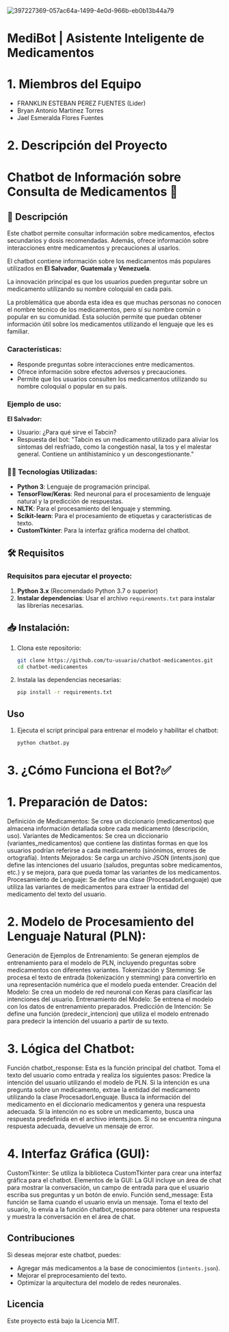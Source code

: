 ![397227369-057ac64a-1499-4e0d-966b-eb0b13b44a79](https://github.com/user-attachments/assets/6ac9b822-9183-4980-b021-80cd7c39b429)

# MediBot | Asistente Inteligente de Medicamentos

# 1. Miembros del Equipo
- FRANKLIN ESTEBAN PEREZ FUENTES (Lider)
- Bryan Antonio Martinez Torres
- Jael Esmeralda Flores Fuentes

# 2. Descripción del Proyecto


# Chatbot de Información sobre Consulta de Medicamentos 💊

## 📌 Descripción
Este chatbot permite consultar información sobre medicamentos, efectos secundarios y dosis recomendadas. Además, ofrece información sobre interacciones entre medicamentos y precauciones al usarlos.

El chatbot contiene información sobre los medicamentos más populares utilizados en **El Salvador**, **Guatemala** y **Venezuela**.

La innovación principal es que los usuarios pueden preguntar sobre un medicamento utilizando su nombre coloquial en cada país.

La problemática que aborda esta idea es que muchas personas no conocen el nombre técnico de los medicamentos, pero sí su nombre común o popular en su comunidad. Esta solución permite que puedan obtener información útil sobre los medicamentos utilizando el lenguaje que les es familiar.

### Características:
- Responde preguntas sobre interacciones entre medicamentos.
- Ofrece información sobre efectos adversos y precauciones.
- Permite que los usuarios consulten los medicamentos utilizando su nombre coloquial o popular en su país.

### Ejemplo de uso:
**El Salvador:**
- Usuario: ¿Para qué sirve el Tabcin?
- Respuesta del bot: "Tabcin es un medicamento utilizado para aliviar los síntomas del resfriado, como la congestión nasal, la tos y el malestar general. Contiene un antihistamínico y un descongestionante."

### 🧑‍💻 Tecnologías Utilizadas:
- **Python 3**: Lenguaje de programación principal.
- **TensorFlow/Keras**: Red neuronal para el procesamiento de lenguaje natural y la predicción de respuestas.
- **NLTK**: Para el procesamiento del lenguaje y stemming.
- **Scikit-learn**: Para el procesamiento de etiquetas y características de texto.
- **CustomTkinter**: Para la interfaz gráfica moderna del chatbot.

## 🛠 Requisitos

### Requisitos para ejecutar el proyecto:

1. **Python 3.x** (Recomendado Python 3.7 o superior)
2. **Instalar dependencias**: Usar el archivo `requirements.txt` para instalar las librerías necesarias.

## 📥 Instalación:

1. Clona este repositorio:
   ```sh
   git clone https://github.com/tu-usuario/chatbot-medicamentos.git
   cd chatbot-medicamentos
   ```
2. Instala las dependencias necesarias:
   ```sh
   pip install -r requirements.txt
   ```

## Uso
1. Ejecuta el script principal para entrenar el modelo y habilitar el chatbot:
   ```sh
   python chatbot.py
   ```

# 3. ¿Cómo Funciona el Bot?✅

# 1. Preparación de Datos:
Definición de Medicamentos: Se crea un diccionario (medicamentos) que almacena información detallada sobre cada medicamento (descripción, uso).
Variantes de Medicamentos: Se crea un diccionario (variantes_medicamentos) que contiene las distintas formas en que los usuarios podrían referirse a cada medicamento (sinónimos, errores de ortografía).
Intents Mejorados: Se carga un archivo JSON (intents.json) que define las intenciones del usuario (saludos, preguntas sobre medicamentos, etc.) y se mejora, para que pueda tomar las variantes de los medicamentos.
Procesamiento de Lenguaje: Se define una clase (ProcesadorLenguaje) que utiliza las variantes de medicamentos para extraer la entidad del medicamento del texto del usuario.

# 2. Modelo de Procesamiento del Lenguaje Natural (PLN):
Generación de Ejemplos de Entrenamiento: Se generan ejemplos de entrenamiento para el modelo de PLN, incluyendo preguntas sobre medicamentos con diferentes variantes.
Tokenización y Stemming: Se procesa el texto de entrada (tokenización y stemming) para convertirlo en una representación numérica que el modelo pueda entender.
Creación del Modelo: Se crea un modelo de red neuronal con Keras para clasificar las intenciones del usuario.
Entrenamiento del Modelo: Se entrena el modelo con los datos de entrenamiento preparados.
Predicción de Intención: Se define una función (predecir_intencion) que utiliza el modelo entrenado para predecir la intención del usuario a partir de su texto.

# 3. Lógica del Chatbot:
Función chatbot_response: Esta es la función principal del chatbot. Toma el texto del usuario como entrada y realiza los siguientes pasos:
Predice la intención del usuario utilizando el modelo de PLN.
Si la intención es una pregunta sobre un medicamento, extrae la entidad del medicamento utilizando la clase ProcesadorLenguaje.
Busca la información del medicamento en el diccionario medicamentos y genera una respuesta adecuada.
Si la intención no es sobre un medicamento, busca una respuesta predefinida en el archivo intents.json.
Si no se encuentra ninguna respuesta adecuada, devuelve un mensaje de error.

# 4. Interfaz Gráfica (GUI):
CustomTkinter: Se utiliza la biblioteca CustomTkinter para crear una interfaz gráfica para el chatbot.
Elementos de la GUI: La GUI incluye un área de chat para mostrar la conversación, un campo de entrada para que el usuario escriba sus preguntas y un botón de envío.
Función send_message: Esta función se llama cuando el usuario envía un mensaje. Toma el texto del usuario, lo envía a la función chatbot_response para obtener una respuesta y muestra la conversación en el área de chat.


## Contribuciones
Si deseas mejorar este chatbot, puedes:
- Agregar más medicamentos a la base de conocimientos (`intents.json`).
- Mejorar el preprocesamiento del texto.
- Optimizar la arquitectura del modelo de redes neuronales.

## Licencia
Este proyecto está bajo la Licencia MIT.
